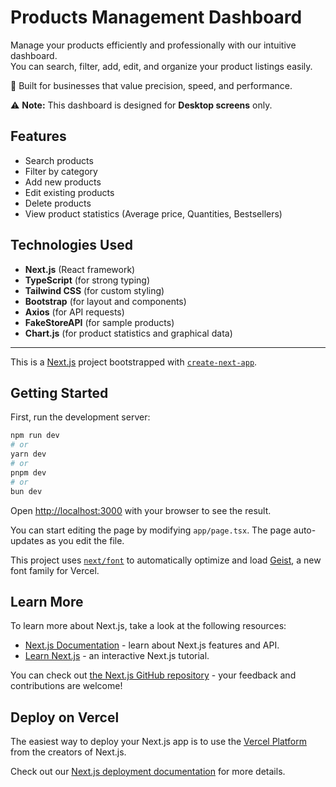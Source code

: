 
# Products Management Dashboard

Manage your products efficiently and professionally with our intuitive dashboard.  
You can search, filter, add, edit, and organize your product listings easily.

🔹 Built for businesses that value precision, speed, and performance.

⚠️ **Note:** This dashboard is designed for **Desktop screens** only.

## Features
- Search products
- Filter by category
- Add new products
- Edit existing products
- Delete products
- View product statistics (Average price, Quantities, Bestsellers)

## Technologies Used
- **Next.js** (React framework)
- **TypeScript** (for strong typing)
- **Tailwind CSS** (for custom styling)
- **Bootstrap** (for layout and components)
- **Axios** (for API requests)
- **FakeStoreAPI** (for sample products)
- **Chart.js** (for product statistics and graphical data)

---

This is a [Next.js](https://nextjs.org) project bootstrapped with [`create-next-app`](https://nextjs.org/docs/app/api-reference/cli/create-next-app).

## Getting Started

First, run the development server:

```bash
npm run dev
# or
yarn dev
# or
pnpm dev
# or
bun dev
```

Open [http://localhost:3000](http://localhost:3000) with your browser to see the result.

You can start editing the page by modifying `app/page.tsx`. The page auto-updates as you edit the file.

This project uses [`next/font`](https://nextjs.org/docs/app/building-your-application/optimizing/fonts) to automatically optimize and load [Geist](https://vercel.com/font), a new font family for Vercel.

## Learn More

To learn more about Next.js, take a look at the following resources:

- [Next.js Documentation](https://nextjs.org/docs) - learn about Next.js features and API.
- [Learn Next.js](https://nextjs.org/learn) - an interactive Next.js tutorial.

You can check out [the Next.js GitHub repository](https://github.com/vercel/next.js) - your feedback and contributions are welcome!

## Deploy on Vercel

The easiest way to deploy your Next.js app is to use the [Vercel Platform](https://vercel.com/new?utm_medium=default-template&filter=next.js&utm_source=create-next-app&utm_campaign=create-next-app-readme) from the creators of Next.js.

Check out our [Next.js deployment documentation](https://nextjs.org/docs/app/building-your-application/deploying) for more details.

